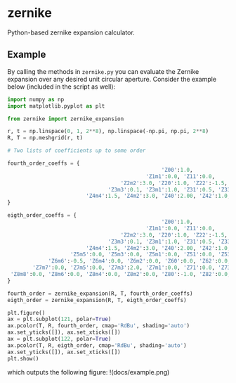 # zernike
Python-based zernike expansion calculator. 


## Example

By calling the methods in ```zernike.py``` you can evaluate the Zernike expansion over any desired unit circular aperture. Consider the example below (included in the script as well):

``` python
import numpy as np
import matplotlib.pyplot as plt

from zernike import zernike_expansion

r, t = np.linspace(0, 1, 2**8), np.linspace(-np.pi, np.pi, 2**8)
R, T = np.meshgrid(r, t)

# Two lists of coefficients up to some order

fourth_order_coeffs = {
                                                 'Z00':1.0,
                                            'Z1m1':0.0, 'Z11':0.0,
                                    'Z2m2':3.0, 'Z20':1.0, 'Z22':-1.5,
                                'Z3m3':0.1, 'Z3m1':1.0, 'Z31':0.5, 'Z33':0.3,
                         'Z4m4':1.5, 'Z4m2':3.0, 'Z40':2.00, 'Z42':1.0, 'Z44':0.2,
}

eigth_order_coeffs = {
                                                 'Z00':1.0,
                                            'Z1m1':0.0, 'Z11':0.0,
                                    'Z2m2':3.0, 'Z20':1.0, 'Z22':-1.5,
                                'Z3m3':0.1, 'Z3m1':1.0, 'Z31':0.5, 'Z33':0.3,
                         'Z4m4':1.5, 'Z4m2':3.0, 'Z40':2.00, 'Z42':1.0, 'Z44':0.2,
                    'Z5m5':0.0, 'Z5m3':0.0, 'Z5m1':0.0, 'Z51':0.0, 'Z53':0.0, 'Z55':0.0,
             'Z6m6':-0.5, 'Z6m4':0.0, 'Z6m2':0.0, 'Z60':0.0, 'Z62':0.0, 'Z64':0.0, 'Z66':0.0,
        'Z7m7':0.0, 'Z7m5':0.0, 'Z7m3':2.0, 'Z7m1':0.0, 'Z71':0.0, 'Z73':0.0, 'Z75':0.0, 'Z77':0.0,
 'Z8m8':0.0, 'Z8m6':0.0, 'Z8m4':0.0, 'Z8m2':0.0, 'Z80':-1.0, 'Z82':0.0, 'Z84':0.0, 'Z86':0.0, 'Z88':0.0,
}

fourth_order = zernike_expansion(R, T, fourth_order_coeffs)
eigth_order = zernike_expansion(R, T, eigth_order_coeffs)

plt.figure()
ax = plt.subplot(121, polar=True)
ax.pcolor(T, R, fourth_order, cmap='RdBu', shading='auto')
ax.set_yticks([]), ax.set_xticks([])
ax = plt.subplot(122, polar=True)
ax.pcolor(T, R, eigth_order, cmap='RdBu', shading='auto')
ax.set_yticks([]), ax.set_xticks([])
plt.show()
```
which outputs the following figure:
!(docs/example.png)
